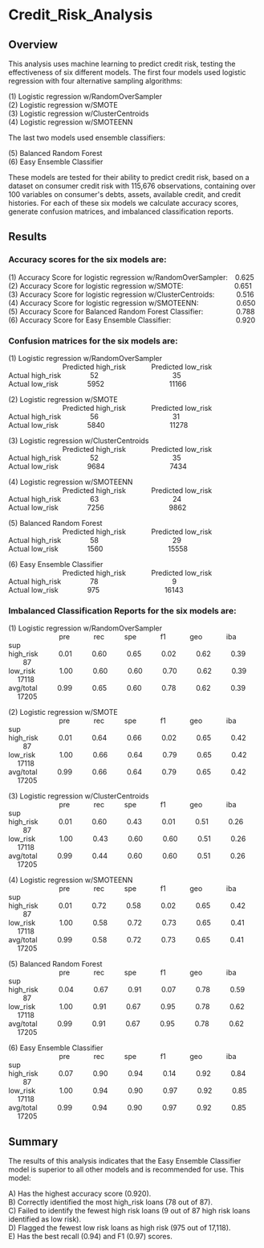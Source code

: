 # Credit_Risk_Analysis

## Overview

This analysis uses machine learning to predict credit risk, testing the effectiveness of six different models. The first four models used logistic regression with four alternative sampling algorithms:

(1) Logistic regression w/RandomOverSampler  
(2) Logistic regression w/SMOTE  
(3) Logistic regression w/ClusterCentroids  
(4) Logistic regression w/SMOTEENN  

The last two models used ensemble classifiers:  

(5) Balanced Random Forest  
(6) Easy Ensemble Classifier  

These models are tested for their ability to predict credit risk, based on a dataset on consumer credit risk with 115,676 observations, containing over 100 variables on consumer's debts, assets, available credit, and credit histories. For each of these six models we calculate accuracy scores, generate confusion matrices, and imbalanced classification reports.

## Results

### Accuracy scores for the six models are:

(1) Accuracy Score for logistic regression w/RandomOverSampler: &ensp; 0.625  
(2) Accuracy Score for logistic regression w/SMOTE: &emsp; &emsp; &emsp; &emsp; &emsp; &nbsp; 0.651  
(3) Accuracy Score for logistic regression w/ClusterCentroids: &emsp; &ensp; &ensp; 0.516  
(4) Accuracy Score for logistic regression w/SMOTEENN: &emsp; &emsp; &emsp; &emsp; 0.650  
(5) Accuracy Score for Balanced Random Forest Classifier: &emsp; &emsp; &emsp; &nbsp; 0.788  
(6) Accuracy Score for Easy Ensemble Classifier: &emsp; &emsp; &emsp; &emsp; &emsp; &emsp; &emsp; 0.920  

### Confusion matrices for the six models are:

(1) Logistic regression w/RandomOverSampler  
&emsp; &emsp; &emsp; &emsp; &emsp; &emsp; Predicted high_risk &emsp; &emsp; &ensp; Predicted low_risk  
Actual high_risk &emsp; &emsp; &emsp; 52 &emsp; &emsp; &emsp; &emsp; &emsp; &emsp; &emsp; &emsp; 35  
Actual low_risk &emsp; &emsp; &emsp; 5952 &emsp; &emsp; &emsp; &emsp; &emsp; &emsp; &emsp; 11166  

(2) Logistic regression w/SMOTE  
&emsp; &emsp; &emsp; &emsp; &emsp; &emsp; Predicted high_risk &emsp; &emsp; &ensp; Predicted low_risk  
Actual high_risk &emsp; &emsp; &emsp; 56 &emsp; &emsp; &emsp; &emsp; &emsp; &emsp; &emsp; &emsp; 31  
Actual low_risk &emsp; &emsp; &emsp; 5840 &emsp; &emsp; &emsp; &emsp; &emsp; &emsp; &emsp; 11278  

(3) Logistic regression w/ClusterCentroids  
&emsp; &emsp; &emsp; &emsp; &emsp; &emsp; Predicted high_risk &emsp; &emsp; &ensp; Predicted low_risk  
Actual high_risk &emsp; &emsp; &emsp; 52 &emsp; &emsp; &emsp; &emsp; &emsp; &emsp; &emsp; &emsp; 35  
Actual low_risk &emsp; &emsp; &emsp; 9684 &emsp; &emsp; &emsp; &emsp; &emsp; &emsp; &emsp; 7434  

(4) Logistic regression w/SMOTEENN  
&emsp; &emsp; &emsp; &emsp; &emsp; &emsp; Predicted high_risk &emsp; &emsp; &ensp; Predicted low_risk  
Actual high_risk &emsp; &emsp; &emsp; 63 &emsp; &emsp; &emsp; &emsp; &emsp; &emsp; &emsp; &emsp; 24  
Actual low_risk &emsp; &emsp; &emsp; 7256 &emsp; &emsp; &emsp; &emsp; &emsp; &emsp; &emsp; 9862  

(5) Balanced Random Forest  
&emsp; &emsp; &emsp; &emsp; &emsp; &emsp; Predicted high_risk &emsp; &emsp; &ensp; Predicted low_risk  
Actual high_risk &emsp; &emsp; &emsp; 58 &emsp; &emsp; &emsp; &emsp; &emsp; &emsp; &emsp; &emsp; 29  
Actual low_risk &emsp; &emsp; &emsp; 1560 &emsp; &emsp; &emsp; &emsp; &emsp; &emsp; &emsp; 15558  

(6) Easy Ensemble Classifier  
&emsp; &emsp; &emsp; &emsp; &emsp; &emsp; Predicted high_risk &emsp; &emsp; &ensp; Predicted low_risk  
Actual high_risk &emsp; &emsp; &emsp; 78 &emsp; &emsp; &emsp; &emsp; &emsp; &emsp; &emsp; &emsp; 9  
Actual low_risk &emsp; &emsp; &emsp; 975 &emsp; &emsp; &emsp; &emsp; &emsp; &emsp; &emsp; 16143  

### Imbalanced Classification Reports for the six models are:

(1) Logistic regression w/RandomOverSampler  
&emsp; &emsp; &emsp; &emsp; &emsp; &ensp; pre &emsp; &emsp; &nbsp; rec &emsp; &emsp; spe &emsp; &emsp; &nbsp; f1 &emsp; &emsp; &nbsp; geo &emsp; &emsp; &nbsp; iba &emsp; &emsp; &nbsp; sup  
high_risk &emsp; &ensp; &nbsp; 0.01 &emsp; &emsp; 0.60 &emsp; &emsp; 0.65 &emsp; &emsp; 0.02 &emsp; &emsp; 0.62 &emsp; &emsp; 0.39 &emsp; &emsp; &ensp; 87  
low_risk &emsp; &emsp;  &nbsp; 1.00 &emsp; &emsp; 0.60 &emsp; &emsp; 0.60 &emsp; &emsp; 0.70 &emsp; &emsp; 0.62 &emsp; &emsp; 0.39 &emsp; &emsp; 17118  
avg/total &emsp; &emsp; 0.99 &emsp; &emsp; 0.65 &emsp; &emsp; 0.60 &emsp; &emsp; 0.78 &emsp; &emsp; 0.62 &emsp; &emsp; 0.39 &emsp; &emsp; 17205  

(2) Logistic regression w/SMOTE  
&emsp; &emsp; &emsp; &emsp; &emsp; &ensp; pre &emsp; &emsp; &nbsp; rec &emsp; &emsp; spe &emsp; &emsp; &nbsp; f1 &emsp; &emsp; &nbsp; geo &emsp; &emsp; &nbsp; iba &emsp; &emsp; &nbsp; sup  
high_risk &emsp; &ensp; &nbsp; 0.01 &emsp; &emsp; 0.64 &emsp; &emsp; 0.66 &emsp; &emsp; 0.02 &emsp; &emsp; 0.65 &emsp; &emsp; 0.42 &emsp; &emsp; &ensp; 87  
low_risk &emsp; &emsp;  &nbsp; 1.00 &emsp; &emsp; 0.66 &emsp; &emsp; 0.64 &emsp; &emsp; 0.79 &emsp; &emsp;  0.65 &emsp; &emsp; 0.42 &emsp; &emsp; 17118  
avg/total &emsp; &emsp; 0.99 &emsp; &emsp; 0.66 &emsp; &emsp; 0.64 &emsp; &emsp; 0.79 &emsp; &emsp; 0.65 &emsp; &emsp; 0.42 &emsp; &emsp; 17205  

(3) Logistic regression w/ClusterCentroids  
&emsp; &emsp; &emsp; &emsp; &emsp; &ensp; pre &emsp; &emsp; &nbsp; rec &emsp; &emsp; spe &emsp; &emsp; &nbsp; f1 &emsp; &emsp; &nbsp; geo &emsp; &emsp; &nbsp; iba &emsp; &emsp; &nbsp; sup  
high_risk &emsp; &ensp; &nbsp; 0.01 &emsp; &emsp; 0.60 &emsp; &emsp; 0.43 &emsp; &emsp; 0.01 &emsp; &emsp; 0.51 &emsp; &emsp; 0.26 &emsp; &emsp; &ensp; 87  
low_risk &emsp; &emsp;  &nbsp; 1.00 &emsp; &emsp; 0.43 &emsp; &emsp; 0.60 &emsp; &emsp; 0.60 &emsp; &emsp; 0.51 &emsp; &emsp; 0.26 &emsp; &emsp; 17118  
avg/total &emsp; &emsp; 0.99 &emsp; &emsp; 0.44 &emsp; &emsp; 0.60 &emsp; &emsp; 0.60 &emsp; &emsp; 0.51 &emsp; &emsp; 0.26 &emsp; &emsp; 17205  

(4) Logistic regression w/SMOTEENN  
&emsp; &emsp; &emsp; &emsp; &emsp; &ensp; pre &emsp; &emsp; &nbsp; rec &emsp; &emsp; spe &emsp; &emsp; &nbsp; f1 &emsp; &emsp; &nbsp; geo &emsp; &emsp; &nbsp; iba &emsp; &emsp; &nbsp; sup  
high_risk &emsp; &ensp; &nbsp; 0.01 &emsp; &emsp; 0.72 &emsp; &emsp; 0.58 &emsp; &emsp; 0.02 &emsp; &emsp; 0.65 &emsp; &emsp; 0.42 &emsp; &emsp;  &ensp; 87  
low_risk &emsp; &emsp;  &nbsp; 1.00 &emsp; &emsp; 0.58 &emsp; &emsp; 0.72 &emsp; &emsp; 0.73 &emsp; &emsp; 0.65 &emsp; &emsp; 0.41 &emsp; &emsp; 17118  
avg/total &emsp; &emsp; 0.99 &emsp; &emsp; 0.58 &emsp; &emsp; 0.72 &emsp; &emsp; 0.73 &emsp; &emsp; 0.65 &emsp; &emsp; 0.41 &emsp; &emsp; 17205  

(5) Balanced Random Forest  
&emsp; &emsp; &emsp; &emsp; &emsp; &ensp; pre &emsp; &emsp; &nbsp; rec &emsp; &emsp; spe &emsp; &emsp; &nbsp; f1 &emsp; &emsp; &nbsp; geo &emsp; &emsp; &nbsp; iba &emsp; &emsp; &nbsp; sup  
high_risk &emsp; &ensp; &nbsp; 0.04 &emsp; &emsp; 0.67 &emsp; &emsp; 0.91 &emsp; &emsp; 0.07 &emsp; &emsp; 0.78 &emsp; &emsp; 0.59 &emsp; &emsp; &ensp; 87  
low_risk &emsp; &emsp;  &nbsp; 1.00 &emsp; &emsp; 0.91 &emsp; &emsp; 0.67 &emsp; &emsp; 0.95 &emsp; &emsp; 0.78 &emsp; &emsp; 0.62 &emsp; &emsp; 17118  
avg/total &emsp; &emsp; 0.99 &emsp; &emsp; 0.91 &emsp; &emsp; 0.67 &emsp; &emsp; 0.95 &emsp; &emsp; 0.78 &emsp; &emsp; 0.62 &emsp; &emsp; 17205  

(6) Easy Ensemble Classifier  
&emsp; &emsp; &emsp; &emsp; &emsp; &ensp; pre &emsp; &emsp; &nbsp; rec &emsp; &emsp; spe &emsp; &emsp; &nbsp; f1 &emsp; &emsp; &nbsp; geo &emsp; &emsp; &nbsp; iba &emsp; &emsp; &nbsp; sup  
high_risk &emsp; &ensp; &nbsp; 0.07 &emsp; &emsp; 0.90 &emsp; &emsp; 0.94 &emsp; &emsp; 0.14 &emsp; &emsp; 0.92 &emsp; &emsp; 0.84 &emsp; &emsp; &ensp; 87  
low_risk &emsp; &emsp;  &nbsp; 1.00 &emsp; &emsp; 0.94 &emsp; &emsp; 0.90 &emsp; &emsp; 0.97 &emsp; &emsp; 0.92 &emsp; &emsp; 0.85 &emsp; &emsp; 17118  
avg/total &emsp; &emsp; 0.99 &emsp; &emsp; 0.94 &emsp; &emsp; 0.90 &emsp; &emsp; 0.97 &emsp; &emsp; 0.92 &emsp; &emsp; 0.85 &emsp; &emsp; 17205  

## Summary

The results of this analysis indicates that the Easy Ensemble Classifier model is superior to all other models and is recommended for use. This model:  

A) Has the highest accuracy score (0.920).  
B) Correctly identified the most high_risk loans (78 out of 87).  
C) Failed to identify the fewest high risk loans (9 out of 87 high risk loans identified as low risk).  
D) Flagged the fewest low risk loans as high risk (975 out of 17,118).  
E) Has the best recall (0.94) and F1 (0.97) scores.  
